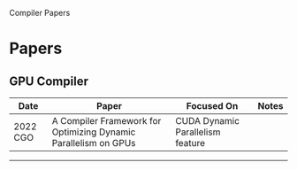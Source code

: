 Compiler Papers



# Papers

## GPU Compiler
| **Date** | **Paper** | **Focused On** | **Notes** |
| --- | --- | --- | --- |
| 2022 CGO | A Compiler Framework for Optimizing Dynamic Parallelism on GPUs   | CUDA Dynamic Parallelism feature |  |

----
